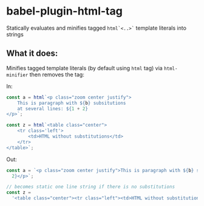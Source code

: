 # babel-plugin-html-tag

Statically evaluates and minifies tagged `` html`<..>` `` template literals into strings

## What it does:

Minifies tagged template literals (by default using `html` tag) via `html-minifier` then removes the tag:

In:

```js
const a = html`<p class="zoom center justify">
    This is paragraph with ${b} subsitutions 
    at several lines: ${1 + 2}
</p>`;

const z = html`<table class="center">
    <tr class='left'>
        <td>HTML without substitutions</td>
    </tr>
</table>`;
```

Out:

```js
const a = `<p class="zoom center justify">This is paragraph with ${b} subsitutions at several lines: ${1 +
  2}</p>`;

// becomes static one line string if there is no substitutions
const z =
  '<table class="center"><tr class="left"><td>HTML without substitutions</td></tr></table>';
```

